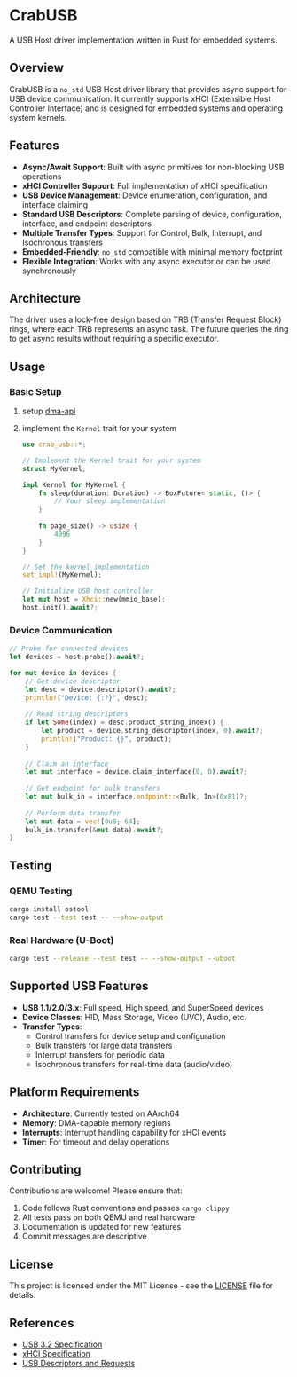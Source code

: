 # CrabUSB

A USB Host driver implementation written in Rust for embedded systems.

## Overview

CrabUSB is a `no_std` USB Host driver library that provides async support for USB device communication. It currently supports xHCI (Extensible Host Controller Interface) and is designed for embedded systems and operating system kernels.

## Features

- **Async/Await Support**: Built with async primitives for non-blocking USB operations
- **xHCI Controller Support**: Full implementation of xHCI specification
- **USB Device Management**: Device enumeration, configuration, and interface claiming
- **Standard USB Descriptors**: Complete parsing of device, configuration, interface, and endpoint descriptors
- **Multiple Transfer Types**: Support for Control, Bulk, Interrupt, and Isochronous transfers
- **Embedded-Friendly**: `no_std` compatible with minimal memory footprint
- **Flexible Integration**: Works with any async executor or can be used synchronously

## Architecture

The driver uses a lock-free design based on TRB (Transfer Request Block) rings, where each TRB represents an async task. The future queries the ring to get async results without requiring a specific executor.

## Usage

### Basic Setup

1. setup [dma-api](https://docs.rs/dma-api/latest/dma_api/)

2. implement the `Kernel` trait for your system

    ```rust
    use crab_usb::*;

    // Implement the Kernel trait for your system
    struct MyKernel;

    impl Kernel for MyKernel {
        fn sleep(duration: Duration) -> BoxFuture<'static, ()> {
            // Your sleep implementation
        }
        
        fn page_size() -> usize {
            4096
        }
    }

    // Set the kernel implementation
    set_impl!(MyKernel);

    // Initialize USB host controller
    let mut host = Xhci::new(mmio_base);
    host.init().await?;
    ```

### Device Communication

```rust
// Probe for connected devices
let devices = host.probe().await?;

for mut device in devices {
    // Get device descriptor
    let desc = device.descriptor().await?;
    println!("Device: {:?}", desc);
    
    // Read string descriptors
    if let Some(index) = desc.product_string_index() {
        let product = device.string_descriptor(index, 0).await?;
        println!("Product: {}", product);
    }
    
    // Claim an interface
    let mut interface = device.claim_interface(0, 0).await?;
    
    // Get endpoint for bulk transfers
    let mut bulk_in = interface.endpoint::<Bulk, In>(0x81)?;
    
    // Perform data transfer
    let mut data = vec![0u8; 64];
    bulk_in.transfer(&mut data).await?;
}
```

## Testing

### QEMU Testing

```bash
cargo install ostool
cargo test --test test -- --show-output
```

### Real Hardware (U-Boot)

```bash
cargo test --release --test test -- --show-output --uboot
```

## Supported USB Features

- **USB 1.1/2.0/3.x**: Full speed, High speed, and SuperSpeed devices
- **Device Classes**: HID, Mass Storage, Video (UVC), Audio, etc.
- **Transfer Types**:
  - Control transfers for device setup and configuration
  - Bulk transfers for large data transfers
  - Interrupt transfers for periodic data
  - Isochronous transfers for real-time data (audio/video)

## Platform Requirements

- **Architecture**: Currently tested on AArch64
- **Memory**: DMA-capable memory regions
- **Interrupts**: Interrupt handling capability for xHCI events
- **Timer**: For timeout and delay operations

## Contributing

Contributions are welcome! Please ensure that:

1. Code follows Rust conventions and passes `cargo clippy`
2. All tests pass on both QEMU and real hardware
3. Documentation is updated for new features
4. Commit messages are descriptive

## License

This project is licensed under the MIT License - see the [LICENSE](LICENSE) file for details.

## References

- [USB 3.2 Specification](https://www.usb.org/document-library/usb-32-specification-released-september-22-2017-and-ecns)
- [xHCI Specification](https://www.intel.com/content/dam/www/public/us/en/documents/technical-specifications/extensible-host-controler-interface-usb-xhci.pdf)
- [USB Descriptors and Requests](https://www.beyondlogic.org/usbnutshell/usb5.shtml)
